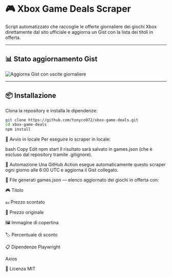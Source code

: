 # 🎮 Xbox Game Deals Scraper

Script automatizzato che raccoglie le offerte giornaliere dei giochi Xbox direttamente dal sito ufficiale e aggiorna un Gist con la lista dei titoli in offerta.

---

## 📊 Stato aggiornamento Gist

![Aggiorna Gist con uscite giornaliere](https://github.com/tonyco972/xbox-game-deals/actions/workflows/update-gist.yml/badge.svg)

---

## 📦 Installazione

Clona la repository e installa le dipendenze:

```bash
git clone https://github.com/tonyco972/xbox-game-deals.git
cd xbox-game-deals
npm install
```

🚀 Avvio in locale
Per eseguire lo scraper in locale:

bash
Copy
Edit
npm start
Il risultato sarà salvato in games.json (che è escluso dal repository tramite .gitignore).

🤖 Automazione
Una GitHub Action esegue automaticamente questo scraper ogni giorno alle 6:00 UTC e aggiorna il Gist collegato.

📁 File generati
games.json — elenco aggiornato dei giochi in offerta con:

🎮 Titolo

💶 Prezzo scontato

💸 Prezzo originale

🖼️ Immagine di copertina

🏷️ Percentuale di sconto

📋 Dipendenze
Playwright

Axios

📜 Licenza
MIT
